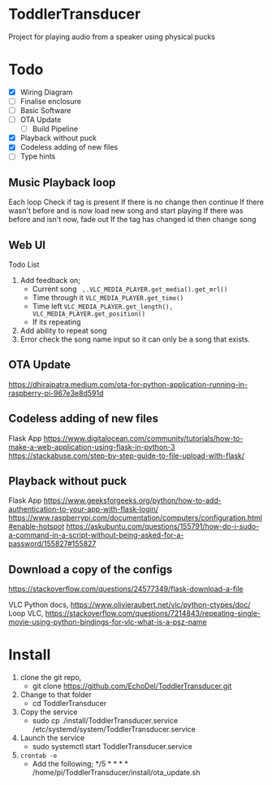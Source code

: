 # ToddlerTransducer
Project for playing audio from a speaker using physical pucks


# Todo

- [x] Wiring Diagram
- [ ] Finalise enclosure
- [ ] Basic Software
- [ ] OTA Update
  - [ ] Build Pipeline
- [x] Playback without puck
- [x] Codeless adding of new files
- [ ] Type hints

## Music Playback loop

Each loop
Check if tag is present
If there is no change then continue
If there wasn't before and is now load new song and start playing
If there was before and isn't now, fade out
If the tag has changed id then change song

## Web UI

Todo List

1. Add feedback on;
   * Current song ` ,.VLC_MEDIA_PLAYER.get_media().get_mrl()`
   * Time through it `VLC_MEDIA_PLAYER.get_time()`
   * Time left  `VLC_MEDIA_PLAYER.get_length(), VLC_MEDIA_PLAYER.get_position()`
   * If its repeating
1. Add ability to repeat song
2. Error check the song name input so it can only be a song that exists.

## OTA Update

https://dhirajpatra.medium.com/ota-for-python-application-running-in-raspberry-pi-967e3e8d591d


## Codeless adding of new files

Flask App
https://www.digitalocean.com/community/tutorials/how-to-make-a-web-application-using-flask-in-python-3
https://stackabuse.com/step-by-step-guide-to-file-upload-with-flask/


## Playback without puck

Flask App
https://www.geeksforgeeks.org/python/how-to-add-authentication-to-your-app-with-flask-login/
https://www.raspberrypi.com/documentation/computers/configuration.html#enable-hotspot
https://askubuntu.com/questions/155791/how-do-i-sudo-a-command-in-a-script-without-being-asked-for-a-password/155827#155827


## Download a copy of the configs

https://stackoverflow.com/questions/24577349/flask-download-a-file

VLC Python docs, https://www.olivieraubert.net/vlc/python-ctypes/doc/
Loop VLC, https://stackoverflow.com/questions/7214843/repeating-single-movie-using-python-bindings-for-vlc-what-is-a-psz-name

# Install

1. clone the git repo,
   * git clone https://github.com/EchoDel/ToddlerTransducer.git
1. Change to that folder
   * cd ToddlerTransducer
1. Copy the service 
   * sudo cp ./install/ToddlerTransducer.service /etc/systemd/system/ToddlerTransducer.service
1. Launch the service
   * sudo systemctl start ToddlerTransducer.service
1. `crontab -e`
   * Add the following;  */5 * * * * /home/pi/ToddlerTransducer/install/ota_update.sh
